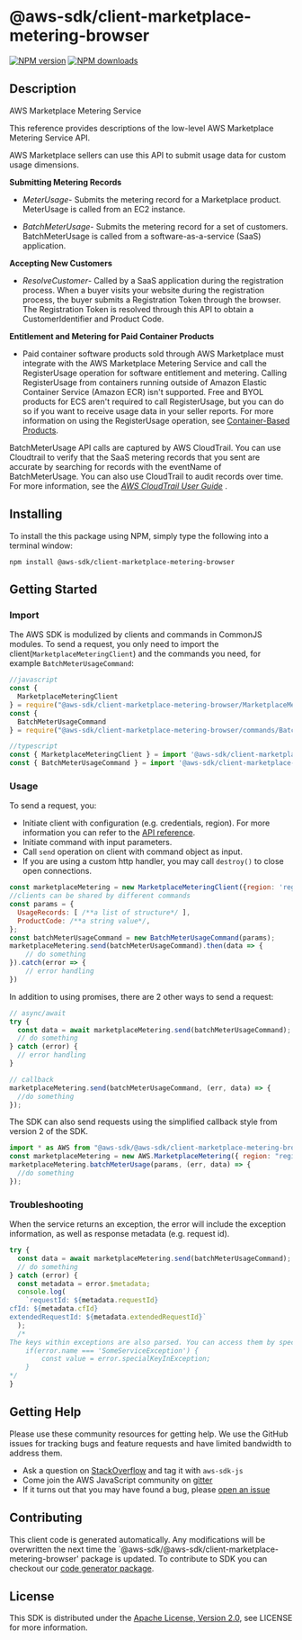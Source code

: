 # @aws-sdk/client-marketplace-metering-browser

[![NPM version](https://img.shields.io/npm/v/@aws-sdk/client-marketplace-metering-browser/preview.svg)](https://www.npmjs.com/package/@aws-sdk/client-marketplace-metering-browser)
[![NPM downloads](https://img.shields.io/npm/dm/@aws-sdk/client-marketplace-metering-browser.svg)](https://www.npmjs.com/package/@aws-sdk/client-marketplace-metering-browser)

## Description

<fullname>AWS Marketplace Metering Service</fullname> <p>This reference provides descriptions of the low-level AWS Marketplace Metering Service API.</p> <p>AWS Marketplace sellers can use this API to submit usage data for custom usage dimensions.</p> <p> <b>Submitting Metering Records</b> </p> <ul> <li> <p> <i>MeterUsage</i>- Submits the metering record for a Marketplace product. MeterUsage is called from an EC2 instance.</p> </li> <li> <p> <i>BatchMeterUsage</i>- Submits the metering record for a set of customers. BatchMeterUsage is called from a software-as-a-service (SaaS) application.</p> </li> </ul> <p> <b>Accepting New Customers</b> </p> <ul> <li> <p> <i>ResolveCustomer</i>- Called by a SaaS application during the registration process. When a buyer visits your website during the registration process, the buyer submits a Registration Token through the browser. The Registration Token is resolved through this API to obtain a CustomerIdentifier and Product Code.</p> </li> </ul> <p> <b>Entitlement and Metering for Paid Container Products</b> </p> <ul> <li> <p> Paid container software products sold through AWS Marketplace must integrate with the AWS Marketplace Metering Service and call the RegisterUsage operation for software entitlement and metering. Calling RegisterUsage from containers running outside of Amazon Elastic Container Service (Amazon ECR) isn't supported. Free and BYOL products for ECS aren't required to call RegisterUsage, but you can do so if you want to receive usage data in your seller reports. For more information on using the RegisterUsage operation, see <a href="https://docs.aws.amazon.com/marketplace/latest/userguide/container-based-products.html">Container-Based Products</a>. </p> </li> </ul> <p>BatchMeterUsage API calls are captured by AWS CloudTrail. You can use Cloudtrail to verify that the SaaS metering records that you sent are accurate by searching for records with the eventName of BatchMeterUsage. You can also use CloudTrail to audit records over time. For more information, see the <i> <a href="http://docs.aws.amazon.com/awscloudtrail/latest/userguide/cloudtrail-concepts.html">AWS CloudTrail User Guide</a> </i>.</p>

## Installing

To install the this package using NPM, simply type the following into a terminal window:

```
npm install @aws-sdk/client-marketplace-metering-browser
```

## Getting Started

### Import

The AWS SDK is modulized by clients and commands in CommonJS modules. To send a request, you only need to import the client(`MarketplaceMeteringClient`) and the commands you need, for example `BatchMeterUsageCommand`:

```javascript
//javascript
const {
  MarketplaceMeteringClient
} = require("@aws-sdk/client-marketplace-metering-browser/MarketplaceMeteringClient");
const {
  BatchMeterUsageCommand
} = require("@aws-sdk/client-marketplace-metering-browser/commands/BatchMeterUsageCommand");
```

```javascript
//typescript
const { MarketplaceMeteringClient } = import '@aws-sdk/client-marketplace-metering-browser/MarketplaceMeteringClient';
const { BatchMeterUsageCommand } = import '@aws-sdk/client-marketplace-metering-browser/commands/BatchMeterUsageCommand';
```

### Usage

To send a request, you:

- Initiate client with configuration (e.g. credentials, region). For more information you can refer to the [API reference][].
- Initiate command with input parameters.
- Call `send` operation on client with command object as input.
- If you are using a custom http handler, you may call `destroy()` to close open connections.

```javascript
const marketplaceMetering = new MarketplaceMeteringClient({region: 'region'});
//clients can be shared by different commands
const params = {
  UsageRecords: [ /**a list of structure*/ ],
  ProductCode: /**a string value*/,
};
const batchMeterUsageCommand = new BatchMeterUsageCommand(params);
marketplaceMetering.send(batchMeterUsageCommand).then(data => {
    // do something
}).catch(error => {
    // error handling
})
```

In addition to using promises, there are 2 other ways to send a request:

```javascript
// async/await
try {
  const data = await marketplaceMetering.send(batchMeterUsageCommand);
  // do something
} catch (error) {
  // error handling
}
```

```javascript
// callback
marketplaceMetering.send(batchMeterUsageCommand, (err, data) => {
  //do something
});
```

The SDK can also send requests using the simplified callback style from version 2 of the SDK.

```javascript
import * as AWS from "@aws-sdk/@aws-sdk/client-marketplace-metering-browser/MarketplaceMetering";
const marketplaceMetering = new AWS.MarketplaceMetering({ region: "region" });
marketplaceMetering.batchMeterUsage(params, (err, data) => {
  //do something
});
```

### Troubleshooting

When the service returns an exception, the error will include the exception information, as well as response metadata (e.g. request id).

```javascript
try {
  const data = await marketplaceMetering.send(batchMeterUsageCommand);
  // do something
} catch (error) {
  const metadata = error.$metadata;
  console.log(
    `requestId: ${metadata.requestId}
cfId: ${metadata.cfId}
extendedRequestId: ${metadata.extendedRequestId}`
  );
  /*
The keys within exceptions are also parsed. You can access them by specifying exception names:
    if(error.name === 'SomeServiceException') {
        const value = error.specialKeyInException;
    }
*/
}
```

## Getting Help

Please use these community resources for getting help. We use the GitHub issues for tracking bugs and feature requests and have limited bandwidth to address them.

- Ask a question on [StackOverflow](https://stackoverflow.com/questions/tagged/aws-sdk-js) and tag it with `aws-sdk-js`
- Come join the AWS JavaScript community on [gitter](https://gitter.im/aws/aws-sdk-js-v3)
- If it turns out that you may have found a bug, please [open an issue](https://github.com/aws/aws-sdk-js-v3/issues)

## Contributing

This client code is generated automatically. Any modifications will be overwritten the next time the `@aws-sdk/@aws-sdk/client-marketplace-metering-browser' package is updated. To contribute to SDK you can checkout our [code generator package][].

## License

This SDK is distributed under the
[Apache License, Version 2.0](http://www.apache.org/licenses/LICENSE-2.0),
see LICENSE for more information.

[code generator package]: https://github.com/aws/aws-sdk-js-v3/tree/master/packages/service-types-generator
[api reference]: https://docs.aws.amazon.com/AWSJavaScriptSDK/latest/

